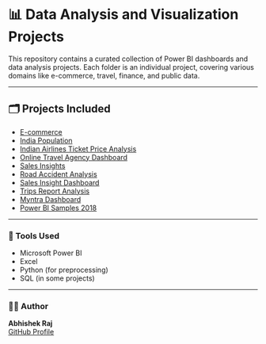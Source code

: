# 📊 Data Analysis and Visualization Projects

This repository contains a curated collection of Power BI dashboards and data analysis projects. Each folder is an individual project, covering various domains like e-commerce, travel, finance, and public data.

---

## 🗂️ Projects Included

- [E-commerce](./Power-BI-projects-master/E-commerce)
- [India Population](./Power-BI-projects-master/India%20Population)
- [Indian Airlines Ticket Price Analysis](./Power-BI-projects-master/Indian-Airlines-Ticket-Price-Analysis-master)
- [Online Travel Agency Dashboard](./Power-BI-projects-master/Online_Travel_Agency_Dashboard-main)
- [Sales Insights](./Power-BI-projects-master/PROJECT-Data-Analysis-Sales-Insights)
- [Road Accident Analysis](./Power-BI-projects-master/Road%20Accident)
- [Sales Insight Dashboard](./Power-BI-projects-master/Sales-Insight-Dashboard-using-Power-BI-master)
- [Trips Report Analysis](./Power-BI-projects-master/Trips%20Report%20Analysis)
- [Myntra Dashboard](./Power-BI-projects-master/myntra_dashboard__-Power-Bi--master)
- [Power BI Samples 2018](./Power-BI-projects-master/powerbi-desktop-samples-master/2018)

---

### 🔧 Tools Used

- Microsoft Power BI
- Excel
- Python (for preprocessing)
- SQL (in some projects)

---

### 👨‍💻 Author

**Abhishek Raj**  
[GitHub Profile](https://github.com/abhishekraj1305)
